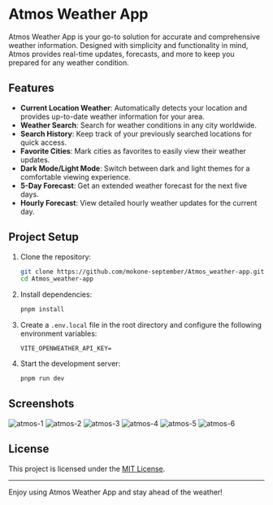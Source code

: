 # Atmos Weather App

Atmos Weather App is your go-to solution for accurate and comprehensive weather information. Designed with simplicity and functionality in mind, Atmos provides real-time updates, forecasts, and more to keep you prepared for any weather condition.

## Features

- **Current Location Weather**: Automatically detects your location and provides up-to-date weather information for your area.
- **Weather Search**: Search for weather conditions in any city worldwide.
- **Search History**: Keep track of your previously searched locations for quick access.
- **Favorite Cities**: Mark cities as favorites to easily view their weather updates.
- **Dark Mode/Light Mode**: Switch between dark and light themes for a comfortable viewing experience.
- **5-Day Forecast**: Get an extended weather forecast for the next five days.
- **Hourly Forecast**: View detailed hourly weather updates for the current day.

## Project Setup

1. Clone the repository:

    ```bash
    git clone https://github.com/mokone-september/Atmos_weather-app.git
    cd Atmos_weather-app
    ```

2. Install dependencies:

    ```bash
    pnpm install
    ```

3. Create a `.env.local` file in the root directory and configure the following environment variables:

    ```env
   VITE_OPENWEATHER_API_KEY=
    ```

4. Start the development server:

    ```bash
    pnpm run dev
    ```

## Screenshots
![atmos-1](https://github.com/user-attachments/assets/89a38059-62f5-4efe-88d0-25a893e98141)
![atmos-2](https://github.com/user-attachments/assets/53f6ec67-b98f-4bb5-b13d-fb3339a8fae2)
![atmos-3](https://github.com/user-attachments/assets/03e60c57-f32b-4d79-8b52-e8e7251d2848)
![atmos-4](https://github.com/user-attachments/assets/4a4a64ca-4713-4b1f-be99-de68edda6955)
![atmos-5](https://github.com/user-attachments/assets/101d915f-bed3-4bff-94e2-b2d0e9e41b7a)
![atmos-6](https://github.com/user-attachments/assets/47b82b08-cdf5-4ce4-b5d6-6aadf0f6a3ea)

## License

This project is licensed under the [MIT License](LICENSE).

---

Enjoy using Atmos Weather App and stay ahead of the weather!
